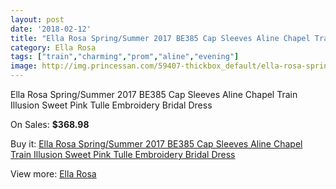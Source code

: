 ```yaml
---
layout: post
date: '2018-02-12'
title: "Ella Rosa Spring/Summer 2017 BE385 Cap Sleeves Aline Chapel Train Illusion Sweet Pink Tulle Embroidery Bridal Dress"
category: Ella Rosa
tags: ["train","charming","prom","aline","evening"]
image: http://img.princessan.com/59407-thickbox_default/ella-rosa-spring-summer-2017-be385-cap-sleeves-aline-chapel-train-illusion-sweet-pink-tulle-embroidery-bridal-dress.jpg
---
```

Ella Rosa Spring/Summer 2017 BE385 Cap Sleeves Aline Chapel Train Illusion Sweet Pink Tulle Embroidery Bridal Dress

On Sales: **$368.98**
<a href="https://www.princessan.com/en/ella-rosa/26299-ella-rosa-spring-summer-2017-be385-cap-sleeves-aline-chapel-train-illusion-sweet-pink-tulle-embroidery-bridal-dress.html"><amp-img layout="responsive" width="600" height="600" src="//img.princessan.com/59407-thickbox_default/ella-rosa-spring-summer-2017-be385-cap-sleeves-aline-chapel-train-illusion-sweet-pink-tulle-embroidery-bridal-dress.jpg" alt="Ella Rosa Spring/Summer 2017 BE385 Cap Sleeves Aline Chapel Train Illusion Sweet Pink Tulle Embroidery Bridal Dress 0" /></a>
<a href="https://www.princessan.com/en/ella-rosa/26299-ella-rosa-spring-summer-2017-be385-cap-sleeves-aline-chapel-train-illusion-sweet-pink-tulle-embroidery-bridal-dress.html"><amp-img layout="responsive" width="600" height="600" src="//img.princessan.com/59413-thickbox_default/ella-rosa-spring-summer-2017-be385-cap-sleeves-aline-chapel-train-illusion-sweet-pink-tulle-embroidery-bridal-dress.jpg" alt="Ella Rosa Spring/Summer 2017 BE385 Cap Sleeves Aline Chapel Train Illusion Sweet Pink Tulle Embroidery Bridal Dress 1" /></a>
<a href="https://www.princessan.com/en/ella-rosa/26299-ella-rosa-spring-summer-2017-be385-cap-sleeves-aline-chapel-train-illusion-sweet-pink-tulle-embroidery-bridal-dress.html"><amp-img layout="responsive" width="600" height="600" src="//img.princessan.com/59412-thickbox_default/ella-rosa-spring-summer-2017-be385-cap-sleeves-aline-chapel-train-illusion-sweet-pink-tulle-embroidery-bridal-dress.jpg" alt="Ella Rosa Spring/Summer 2017 BE385 Cap Sleeves Aline Chapel Train Illusion Sweet Pink Tulle Embroidery Bridal Dress 2" /></a>
<a href="https://www.princessan.com/en/ella-rosa/26299-ella-rosa-spring-summer-2017-be385-cap-sleeves-aline-chapel-train-illusion-sweet-pink-tulle-embroidery-bridal-dress.html"><amp-img layout="responsive" width="600" height="600" src="//img.princessan.com/59411-thickbox_default/ella-rosa-spring-summer-2017-be385-cap-sleeves-aline-chapel-train-illusion-sweet-pink-tulle-embroidery-bridal-dress.jpg" alt="Ella Rosa Spring/Summer 2017 BE385 Cap Sleeves Aline Chapel Train Illusion Sweet Pink Tulle Embroidery Bridal Dress 3" /></a>
<a href="https://www.princessan.com/en/ella-rosa/26299-ella-rosa-spring-summer-2017-be385-cap-sleeves-aline-chapel-train-illusion-sweet-pink-tulle-embroidery-bridal-dress.html"><amp-img layout="responsive" width="600" height="600" src="//img.princessan.com/59410-thickbox_default/ella-rosa-spring-summer-2017-be385-cap-sleeves-aline-chapel-train-illusion-sweet-pink-tulle-embroidery-bridal-dress.jpg" alt="Ella Rosa Spring/Summer 2017 BE385 Cap Sleeves Aline Chapel Train Illusion Sweet Pink Tulle Embroidery Bridal Dress 4" /></a>
<a href="https://www.princessan.com/en/ella-rosa/26299-ella-rosa-spring-summer-2017-be385-cap-sleeves-aline-chapel-train-illusion-sweet-pink-tulle-embroidery-bridal-dress.html"><amp-img layout="responsive" width="600" height="600" src="//img.princessan.com/59409-thickbox_default/ella-rosa-spring-summer-2017-be385-cap-sleeves-aline-chapel-train-illusion-sweet-pink-tulle-embroidery-bridal-dress.jpg" alt="Ella Rosa Spring/Summer 2017 BE385 Cap Sleeves Aline Chapel Train Illusion Sweet Pink Tulle Embroidery Bridal Dress 5" /></a>
<a href="https://www.princessan.com/en/ella-rosa/26299-ella-rosa-spring-summer-2017-be385-cap-sleeves-aline-chapel-train-illusion-sweet-pink-tulle-embroidery-bridal-dress.html"><amp-img layout="responsive" width="600" height="600" src="//img.princessan.com/59408-thickbox_default/ella-rosa-spring-summer-2017-be385-cap-sleeves-aline-chapel-train-illusion-sweet-pink-tulle-embroidery-bridal-dress.jpg" alt="Ella Rosa Spring/Summer 2017 BE385 Cap Sleeves Aline Chapel Train Illusion Sweet Pink Tulle Embroidery Bridal Dress 6" /></a>

Buy it: [Ella Rosa Spring/Summer 2017 BE385 Cap Sleeves Aline Chapel Train Illusion Sweet Pink Tulle Embroidery Bridal Dress](https://www.princessan.com/en/ella-rosa/26299-ella-rosa-spring-summer-2017-be385-cap-sleeves-aline-chapel-train-illusion-sweet-pink-tulle-embroidery-bridal-dress.html "Ella Rosa Spring/Summer 2017 BE385 Cap Sleeves Aline Chapel Train Illusion Sweet Pink Tulle Embroidery Bridal Dress")

View more: [Ella Rosa](https://www.princessan.com/en/244-ella-rosa "Ella Rosa")